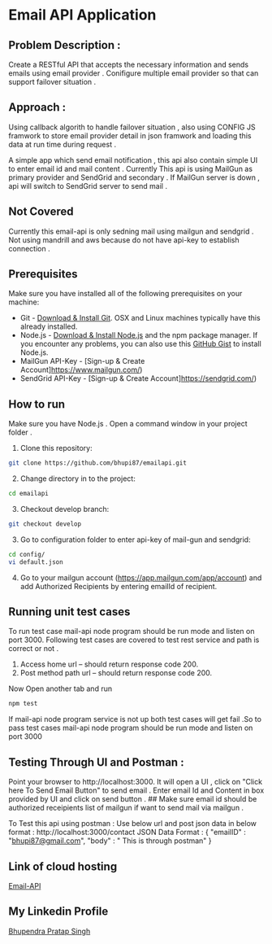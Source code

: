 # Email API Application

## Problem Description :

Create a RESTful API that accepts the necessary information and sends emails using email provider . Conifigure multiple email provider
so that can support failover situation .

## Approach :

Using callback algorith to handle failover situation , also using CONFIG JS framwork to store email provider detail in json framwork and loading 
this data at run time during request .

A simple app which send email notification , this api also contain simple UI to enter email id and mail content . Currently This api is using MailGun 
as primary provider and SendGrid and secondary . If MailGun server is down , api will switch to SendGrid server to send mail .

## Not Covered 
Currently this email-api is only sedning mail using mailgun and sendgrid . Not using mandrill and aws because do not have api-key to establish connection .

## Prerequisites

Make sure you have installed all of the following prerequisites on your  machine:
* Git - [Download & Install Git](https://git-scm.com/downloads). OSX and Linux machines typically have this already installed.
* Node.js - [Download & Install Node.js](https://nodejs.org/en/download/) and the npm package manager. If you encounter any problems, you can also use this [GitHub Gist](https://gist.github.com/isaacs/579814) to install Node.js.
* MailGun API-Key  - [Sign-up & Create Account]https://www.mailgun.com/) 
* SendGrid API-Key  - [Sign-up & Create Account]https://sendgrid.com/) 

## How to run 

Make sure you have Node.js . Open a command window in your project folder .

1. Clone this repository:
```sh
git clone https://github.com/bhupi87/emailapi.git
```
2. Change directory in to the project:
```sh
cd emailapi
```
3. Checkout develop branch:
```sh
git checkout develop
```
3. Go to configuration folder to enter api-key of mail-gun and sendgrid:
```sh
cd config/
vi default.json
```
4. Go to your mailgun account (https://app.mailgun.com/app/account) and add Authorized Recipients by entering emailId of recipient.

## Running unit test cases

To run test case mail-api node program should be run mode and listen on port 3000.  Following test cases are covered to test rest service and path is correct or not .  

1. Access home url – should return response code 200.
2. Post method path url – should return response code 200.

Now Open another tab and run

```sh
npm test
```
If mail-api node program service is not up both test cases will get fail .So to pass test cases mail-api node program should be run mode and listen on port 3000

## Testing Through UI and Postman  :

Point your browser to http://localhost:3000. It will open a UI , click on "Click here To Send Email Button" to send email .
Enter email Id and Content in box provided by UI and click on send button . ## Make sure email id should be authorized receipients list of mailgun if want to send mail via mailgun .

To Test this api using postman : Use below url and post json data in below format : http://localhost:3000/contact
JSON Data Format :
{ "emailID" : "bhupi87@gmail.com", 
   "body" : " This is through postman" 
}

## Link of cloud hosting 
[Email-API](http://env-4591748.lon-1.paas.massivegrid.net/)

## My Linkedin Profile 
[Bhupendra Pratap Singh](https://www.linkedin.com/in/bhupendra-singh-b537a024)
